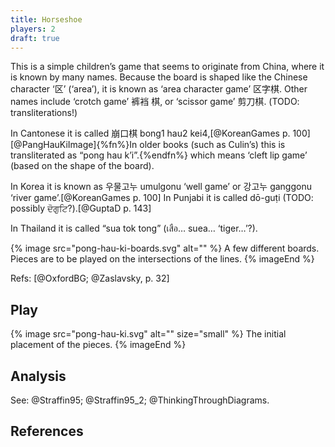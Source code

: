 ```yaml
---
title: Horseshoe
players: 2
draft: true
---
```


This is a simple children’s game that seems to originate from China, where it is
known by many names. Because the board is shaped like the Chinese character
‘<span lang="zh">区</span>’ (‘area’), it is known as ‘area character game’ <span
lang="zh">区字棋</span>. Other names include ‘crotch game’ <span lang="zh">裤裆
棋</span>, or ‘scissor game’ <span lang="zh">剪刀棋</span>. (TODO:
transliterations!)

In Cantonese it is called <span lang="yue">崩口棋</span> <span
lang="yue-Latn">bong1 hau2 kei4</span>,[@KoreanGames p.
100][@PangHauKiImage]{%fn%}In older books (such as Culin’s) this is
transliterated as “pong hau k’i”.{%endfn%} which means ‘cleft lip game’ (based
on the shape of the board).

In Korea it is known as <span lang="ko">우물고누</span> <span
lang="ko-Latn">umulgonu</span> ‘well game’ or <span lang="ko">강고누</span>
<span lang="ko-Latn">ganggonu</span> ‘river game’.[@KoreanGames p. 100] In
Punjabi it is called <span lang="pa-Latn">dō-guṭi</span> (TODO: possibly
<span lang="pa">ਦੋਗੁਟਿ</span>?).[@GuptaD p. 143]

In Thailand it is called “sua tok tong” (<span lang="th">เสือ…</span> <span lang="th-Latn">suea…</span> ‘tiger…’?).

{% image src="pong-hau-ki-boards.svg" alt="" %}
A few different boards. Pieces are to be played on the intersections of the lines.
{% imageEnd %}

Refs: [@OxfordBG; @Zaslavsky, p. 32]

## Play

{% image src="pong-hau-ki.svg" alt="" size="small" %}
The initial placement of the pieces.
{% imageEnd %}

## Analysis

See: @Straffin95; @Straffin95_2; @ThinkingThroughDiagrams.

## References
